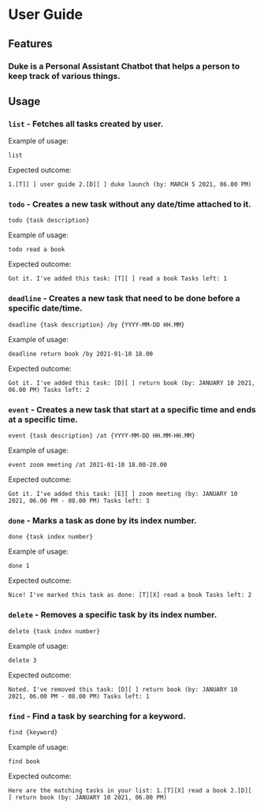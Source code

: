 # User Guide

## Features 

### Duke is a Personal Assistant Chatbot that helps a person to keep track of various things.

## Usage

### `list` - Fetches all tasks created by user.

Example of usage: 

`list`

Expected outcome:

`1.[T][ ] user guide
2.[D][ ] duke launch (by: MARCH 5 2021, 06.00 PM)`

### `todo` - Creates a new task without any date/time attached to it.
`todo {task description}`

Example of usage:

`todo read a book`

Expected outcome:

`Got it. I've added this task:
[T][ ] read a book
Tasks left: 1`

### `deadline` - Creates a new task that need to be done before a specific date/time.
`deadline {task description} /by {YYYY-MM-DD HH.MM}`

Example of usage:

`deadline return book /by 2021-01-10 18.00`

Expected outcome:

`Got it. I've added this task:
[D][ ] return book (by: JANUARY 10 2021, 06.00 PM)
Tasks left: 2`

### `event` - Creates a new task that start at a specific time and ends at a specific time.
`event {task description} /at {YYYY-MM-DD HH.MM-HH.MM}`

Example of usage:

`event zoom meeting /at 2021-01-10 18.00-20.00`

Expected outcome:

`Got it. I've added this task:
[E][ ] zoom meeting (by: JANUARY 10 2021, 06.00 PM - 08.00 PM)
Tasks left: 3`

### `done` - Marks a task as done by its index number.
`done {task index number}`

Example of usage:

`done 1`

Expected outcome:

`Nice! I've marked this task as done:
[T][X] read a book
Tasks left: 2`

### `delete` - Removes a specific task by its index number.
`delete {task index number}`

Example of usage:

`delete 3`

Expected outcome:

`Noted. I've removed this task:
[D][ ] return book (by: JANUARY 10 2021, 06.00 PM - 08.00 PM)
Tasks left: 1`

### `find` - Find a task by searching for a keyword.
`find {keyword}`

Example of usage:

`find book`

Expected outcome:

`Here are the matching tasks in your list:
1.[T][X] read a book
2.[D][ ] return book (by: JANUARY 10 2021, 06.00 PM)`
